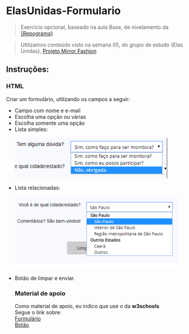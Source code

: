 # ElasUnidas-Formulario

>Exercício opcional, baseado na aula Base, de nivelamento da <a href="https://github.com/reprograma" target="blank">{Repograma}</a>

>Utilizamos conteúdo visto na semana 05, do grupo de estudo {Elas Unidas}, <a href="https://github.com/radharay/ElasUnidas-ProjetoMirrorFashion" target="blank">Projeto Mirror Fashion</a>


<h2>Instruções:</h2>

<h3>HTML</h3>
<p>Criar um formulário, utilizando os campos a seguir:</p>
<ul>
  <li>Campo com nome e e-mail</li>
  <li>Escolha uma opção ou várias</li>
  <li>Escolha somente uma opção</li>
  <li>Lista simples:
 
 
 ![exemplo](https://github.com/radharay/ElasUnidas-Formulario/blob/master/Form/img/menu%20suspenso%20simples%2001.PNG) </li>
 
 <li>Lista relacionadas:
 
 ![relacionadas](https://github.com/radharay/ElasUnidas-Formulario/blob/master/Form/img/menus%20suspenso.PNG)</li>
 <li>Botão de limpar e enviar.
  
  <h3>Material de apoio</h3>
  
  <p>Como material de apoio, eu indico que use o da <strong>w3schools</strong><br>
  Segue o link sobre:<br>
  <a href="https://www.w3schools.com/tags/tag_form.asp" target="_blank">Formulário</a><br>
  <a href="https://www.w3schools.com/tags/tag_button.asp" target="_blank">Botão</a></p>
 
  

